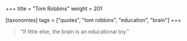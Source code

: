 +++
title = "Tom Robbins"
weight = 201

[taxonomies]
tags = ["quotes", "tom robbins", "education", "brain"]
+++

> "If little else, the brain is an educational toy."
